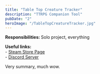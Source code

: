 ```yaml
---
title: "Table Top Creature Tracker"
description: "TTRPG Companion Tool"
pubDate: "2"
heroImage: "/TableTopCreatureTracker.jpg"
---
```


<p><b>Responsibilities: </b>Solo project, everything</p>
<p><b>Useful links: </b>
<br>- <a href="https://www.TableTopCreatureTracker.com/">Steam Store Page</a>
<br>- <a href="https://discord.gg/ethUNRYdcd">Discord Server</a>
</p>

Very summary, much wow.